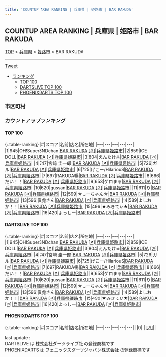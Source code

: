 ```yaml
---
title: 'COUNTUP AREA RANKING | 兵庫県 | 姫路市 | BAR RAKUDA'
---
```

## COUNTUP AREA RANKING | 兵庫県 | 姫路市 | BAR RAKUDA

[TOP](/darts/rank/) > [兵庫県](/darts/rank/兵庫県/) > [姫路市](/darts/rank/兵庫県/姫路市/) > BAR RAKUDA

___

<a href="https://twitter.com/share?ref_src=twsrc%5Etfw" data-text="COUNTUP AREA RANKING | 兵庫県姫路市BAR RAKUDA" class="twitter-share-button" data-hashtags="DARTSLIVE,PHOENIXDARTS,darts,ダーツ" data-show-count="false">Tweet</a>

* [ランキング](#カウントアップランキング)
    * [TOP 100](#top-100)
    * [DARTSLIVE TOP 100](#dartslive-top-100)
    * [PHOENIXDARTS TOP 100](#phoenixdarts-top-100)

### 市区町村

<ul>

</ul>

### カウントアップランキング

#### TOP 100



{:.table-ranking}
|#|スコア|名前|店名|所在地|
|---|---|---|---|---|
|1|945|<span class="rank-name-dl">OH!SuperSNDchan</span>|<a href="/darts/rank/shops/63e71ee4af6a1e71f454cb89828a1cfe.html">BAR RAKUDA</a> <a href="https://search.dartslive.com/jp/shop/63e71ee4af6a1e71f454cb89828a1cfe">[↗]</a>|<a href="/darts/rank/兵庫県/姫路市">兵庫県姫路市</a>|
|2|859|<span class="rank-name-dl">ICE DOLL</span>|<a href="/darts/rank/shops/63e71ee4af6a1e71f454cb89828a1cfe.html">BAR RAKUDA</a> <a href="https://search.dartslive.com/jp/shop/63e71ee4af6a1e71f454cb89828a1cfe">[↗]</a>|<a href="/darts/rank/兵庫県/姫路市">兵庫県姫路市</a>|
|3|804|<span class="rank-name-dl">えんたけ☠</span>|<a href="/darts/rank/shops/63e71ee4af6a1e71f454cb89828a1cfe.html">BAR RAKUDA</a> <a href="https://search.dartslive.com/jp/shop/63e71ee4af6a1e71f454cb89828a1cfe">[↗]</a>|<a href="/darts/rank/兵庫県/姫路市">兵庫県姫路市</a>|
|4|747|<span class="rank-name-dl">宮﨑 圭一郎</span>|<a href="/darts/rank/shops/63e71ee4af6a1e71f454cb89828a1cfe.html">BAR RAKUDA</a> <a href="https://search.dartslive.com/jp/shop/63e71ee4af6a1e71f454cb89828a1cfe">[↗]</a>|<a href="/darts/rank/兵庫県/姫路市">兵庫県姫路市</a>|
|5|726|<span class="rank-name-dl">ガル</span>|<a href="/darts/rank/shops/63e71ee4af6a1e71f454cb89828a1cfe.html">BAR RAKUDA</a> <a href="https://search.dartslive.com/jp/shop/63e71ee4af6a1e71f454cb89828a1cfe">[↗]</a>|<a href="/darts/rank/兵庫県/姫路市">兵庫県姫路市</a>|
|6|725|<span class="rank-name-dl">げこー/HilariouS</span>|<a href="/darts/rank/shops/63e71ee4af6a1e71f454cb89828a1cfe.html">BAR RAKUDA</a> <a href="https://search.dartslive.com/jp/shop/63e71ee4af6a1e71f454cb89828a1cfe">[↗]</a>|<a href="/darts/rank/兵庫県/姫路市">兵庫県姫路市</a>|
|7|697|<span class="rank-name-dl">RAKUDA暢</span>|<a href="/darts/rank/shops/63e71ee4af6a1e71f454cb89828a1cfe.html">BAR RAKUDA</a> <a href="https://search.dartslive.com/jp/shop/63e71ee4af6a1e71f454cb89828a1cfe">[↗]</a>|<a href="/darts/rank/兵庫県/姫路市">兵庫県姫路市</a>|
|8|666|<span class="rank-name-dl">だい！！</span>|<a href="/darts/rank/shops/63e71ee4af6a1e71f454cb89828a1cfe.html">BAR RAKUDA</a> <a href="https://search.dartslive.com/jp/shop/63e71ee4af6a1e71f454cb89828a1cfe">[↗]</a>|<a href="/darts/rank/兵庫県/姫路市">兵庫県姫路市</a>|
|9|653|<span class="rank-name-dl">ゲロまる</span>|<a href="/darts/rank/shops/63e71ee4af6a1e71f454cb89828a1cfe.html">BAR RAKUDA</a> <a href="https://search.dartslive.com/jp/shop/63e71ee4af6a1e71f454cb89828a1cfe">[↗]</a>|<a href="/darts/rank/兵庫県/姫路市">兵庫県姫路市</a>|
|10|620|<span class="rank-name-dl">gussan</span>|<a href="/darts/rank/shops/63e71ee4af6a1e71f454cb89828a1cfe.html">BAR RAKUDA</a> <a href="https://search.dartslive.com/jp/shop/63e71ee4af6a1e71f454cb89828a1cfe">[↗]</a>|<a href="/darts/rank/兵庫県/姫路市">兵庫県姫路市</a>|
|11|611|<span class="rank-name-dl">り</span>|<a href="/darts/rank/shops/63e71ee4af6a1e71f454cb89828a1cfe.html">BAR RAKUDA</a> <a href="https://search.dartslive.com/jp/shop/63e71ee4af6a1e71f454cb89828a1cfe">[↗]</a>|<a href="/darts/rank/兵庫県/姫路市">兵庫県姫路市</a>|
|12|599|<span class="rank-name-dl">☆しーちゃん☆</span>|<a href="/darts/rank/shops/63e71ee4af6a1e71f454cb89828a1cfe.html">BAR RAKUDA</a> <a href="https://search.dartslive.com/jp/shop/63e71ee4af6a1e71f454cb89828a1cfe">[↗]</a>|<a href="/darts/rank/兵庫県/姫路市">兵庫県姫路市</a>|
|13|596|<span class="rank-name-dl">真虎さん</span>|<a href="/darts/rank/shops/63e71ee4af6a1e71f454cb89828a1cfe.html">BAR RAKUDA</a> <a href="https://search.dartslive.com/jp/shop/63e71ee4af6a1e71f454cb89828a1cfe">[↗]</a>|<a href="/darts/rank/兵庫県/姫路市">兵庫県姫路市</a>|
|14|589|<span class="rank-name-dl">よしおか！！</span>|<a href="/darts/rank/shops/63e71ee4af6a1e71f454cb89828a1cfe.html">BAR RAKUDA</a> <a href="https://search.dartslive.com/jp/shop/63e71ee4af6a1e71f454cb89828a1cfe">[↗]</a>|<a href="/darts/rank/兵庫県/姫路市">兵庫県姫路市</a>|
|15|496|<span class="rank-name-dl">★みきてぃ★</span>|<a href="/darts/rank/shops/63e71ee4af6a1e71f454cb89828a1cfe.html">BAR RAKUDA</a> <a href="https://search.dartslive.com/jp/shop/63e71ee4af6a1e71f454cb89828a1cfe">[↗]</a>|<a href="/darts/rank/兵庫県/姫路市">兵庫県姫路市</a>|
|16|420|<span class="rank-name-dl">よっしー</span>|<a href="/darts/rank/shops/63e71ee4af6a1e71f454cb89828a1cfe.html">BAR RAKUDA</a> <a href="https://search.dartslive.com/jp/shop/63e71ee4af6a1e71f454cb89828a1cfe">[↗]</a>|<a href="/darts/rank/兵庫県/姫路市">兵庫県姫路市</a>|


#### DARTSLIVE TOP 100



{:.table-ranking}
|#|スコア|名前|店名|所在地|
|---|---|---|---|---|
|1|945|<span class="rank-name-dl">OH!SuperSNDchan</span>|<a href="/darts/rank/shops/63e71ee4af6a1e71f454cb89828a1cfe.html">BAR RAKUDA</a> <a href="https://search.dartslive.com/jp/shop/63e71ee4af6a1e71f454cb89828a1cfe">[↗]</a>|<a href="/darts/rank/兵庫県/姫路市">兵庫県姫路市</a>|
|2|859|<span class="rank-name-dl">ICE DOLL</span>|<a href="/darts/rank/shops/63e71ee4af6a1e71f454cb89828a1cfe.html">BAR RAKUDA</a> <a href="https://search.dartslive.com/jp/shop/63e71ee4af6a1e71f454cb89828a1cfe">[↗]</a>|<a href="/darts/rank/兵庫県/姫路市">兵庫県姫路市</a>|
|3|804|<span class="rank-name-dl">えんたけ☠</span>|<a href="/darts/rank/shops/63e71ee4af6a1e71f454cb89828a1cfe.html">BAR RAKUDA</a> <a href="https://search.dartslive.com/jp/shop/63e71ee4af6a1e71f454cb89828a1cfe">[↗]</a>|<a href="/darts/rank/兵庫県/姫路市">兵庫県姫路市</a>|
|4|747|<span class="rank-name-dl">宮﨑 圭一郎</span>|<a href="/darts/rank/shops/63e71ee4af6a1e71f454cb89828a1cfe.html">BAR RAKUDA</a> <a href="https://search.dartslive.com/jp/shop/63e71ee4af6a1e71f454cb89828a1cfe">[↗]</a>|<a href="/darts/rank/兵庫県/姫路市">兵庫県姫路市</a>|
|5|726|<span class="rank-name-dl">ガル</span>|<a href="/darts/rank/shops/63e71ee4af6a1e71f454cb89828a1cfe.html">BAR RAKUDA</a> <a href="https://search.dartslive.com/jp/shop/63e71ee4af6a1e71f454cb89828a1cfe">[↗]</a>|<a href="/darts/rank/兵庫県/姫路市">兵庫県姫路市</a>|
|6|725|<span class="rank-name-dl">げこー/HilariouS</span>|<a href="/darts/rank/shops/63e71ee4af6a1e71f454cb89828a1cfe.html">BAR RAKUDA</a> <a href="https://search.dartslive.com/jp/shop/63e71ee4af6a1e71f454cb89828a1cfe">[↗]</a>|<a href="/darts/rank/兵庫県/姫路市">兵庫県姫路市</a>|
|7|697|<span class="rank-name-dl">RAKUDA暢</span>|<a href="/darts/rank/shops/63e71ee4af6a1e71f454cb89828a1cfe.html">BAR RAKUDA</a> <a href="https://search.dartslive.com/jp/shop/63e71ee4af6a1e71f454cb89828a1cfe">[↗]</a>|<a href="/darts/rank/兵庫県/姫路市">兵庫県姫路市</a>|
|8|666|<span class="rank-name-dl">だい！！</span>|<a href="/darts/rank/shops/63e71ee4af6a1e71f454cb89828a1cfe.html">BAR RAKUDA</a> <a href="https://search.dartslive.com/jp/shop/63e71ee4af6a1e71f454cb89828a1cfe">[↗]</a>|<a href="/darts/rank/兵庫県/姫路市">兵庫県姫路市</a>|
|9|653|<span class="rank-name-dl">ゲロまる</span>|<a href="/darts/rank/shops/63e71ee4af6a1e71f454cb89828a1cfe.html">BAR RAKUDA</a> <a href="https://search.dartslive.com/jp/shop/63e71ee4af6a1e71f454cb89828a1cfe">[↗]</a>|<a href="/darts/rank/兵庫県/姫路市">兵庫県姫路市</a>|
|10|620|<span class="rank-name-dl">gussan</span>|<a href="/darts/rank/shops/63e71ee4af6a1e71f454cb89828a1cfe.html">BAR RAKUDA</a> <a href="https://search.dartslive.com/jp/shop/63e71ee4af6a1e71f454cb89828a1cfe">[↗]</a>|<a href="/darts/rank/兵庫県/姫路市">兵庫県姫路市</a>|
|11|611|<span class="rank-name-dl">り</span>|<a href="/darts/rank/shops/63e71ee4af6a1e71f454cb89828a1cfe.html">BAR RAKUDA</a> <a href="https://search.dartslive.com/jp/shop/63e71ee4af6a1e71f454cb89828a1cfe">[↗]</a>|<a href="/darts/rank/兵庫県/姫路市">兵庫県姫路市</a>|
|12|599|<span class="rank-name-dl">☆しーちゃん☆</span>|<a href="/darts/rank/shops/63e71ee4af6a1e71f454cb89828a1cfe.html">BAR RAKUDA</a> <a href="https://search.dartslive.com/jp/shop/63e71ee4af6a1e71f454cb89828a1cfe">[↗]</a>|<a href="/darts/rank/兵庫県/姫路市">兵庫県姫路市</a>|
|13|596|<span class="rank-name-dl">真虎さん</span>|<a href="/darts/rank/shops/63e71ee4af6a1e71f454cb89828a1cfe.html">BAR RAKUDA</a> <a href="https://search.dartslive.com/jp/shop/63e71ee4af6a1e71f454cb89828a1cfe">[↗]</a>|<a href="/darts/rank/兵庫県/姫路市">兵庫県姫路市</a>|
|14|589|<span class="rank-name-dl">よしおか！！</span>|<a href="/darts/rank/shops/63e71ee4af6a1e71f454cb89828a1cfe.html">BAR RAKUDA</a> <a href="https://search.dartslive.com/jp/shop/63e71ee4af6a1e71f454cb89828a1cfe">[↗]</a>|<a href="/darts/rank/兵庫県/姫路市">兵庫県姫路市</a>|
|15|496|<span class="rank-name-dl">★みきてぃ★</span>|<a href="/darts/rank/shops/63e71ee4af6a1e71f454cb89828a1cfe.html">BAR RAKUDA</a> <a href="https://search.dartslive.com/jp/shop/63e71ee4af6a1e71f454cb89828a1cfe">[↗]</a>|<a href="/darts/rank/兵庫県/姫路市">兵庫県姫路市</a>|
|16|420|<span class="rank-name-dl">よっしー</span>|<a href="/darts/rank/shops/63e71ee4af6a1e71f454cb89828a1cfe.html">BAR RAKUDA</a> <a href="https://search.dartslive.com/jp/shop/63e71ee4af6a1e71f454cb89828a1cfe">[↗]</a>|<a href="/darts/rank/兵庫県/姫路市">兵庫県姫路市</a>|


#### PHOENIXDARTS TOP 100



{:.table-ranking}
|#|スコア|名前|店名|所在地|
|---|---|---|---|---|
||0|<span class="rank-name-dl"> </span>|<a href="/darts/rank/shops/.html"></a> <a href="">[↗]</a>|<a href="/darts/rank//"></a>|


<div class="footer border-top border-gray-light mt-5 pt-3 text-right text-gray">
    last update : <span style="font-weight: italic" id="foot_last_modified"></span><br />
    DARTSLIVE は 株式会社ダーツライブ社 の登録商標です<br />
    PHOENIXDARTS は フェニックスダーツジャパン株式会社 の登録商標です<br />
</div>

<script src="https://cdnjs.cloudflare.com/ajax/libs/jquery.tablesorter/2.31.3/js/jquery.tablesorter.min.js" integrity="sha512-qzgd5cYSZcosqpzpn7zF2ZId8f/8CHmFKZ8j7mU4OUXTNRd5g+ZHBPsgKEwoqxCtdQvExE5LprwwPAgoicguNg==" crossorigin="anonymous" referrerpolicy="no-referrer"></script>
<link rel="stylesheet" href="https://cdnjs.cloudflare.com/ajax/libs/jquery.tablesorter/2.31.3/css/theme.default.min.css" integrity="sha512-wghhOJkjQX0Lh3NSWvNKeZ0ZpNn+SPVXX1Qyc9OCaogADktxrBiBdKGDoqVUOyhStvMBmJQ8ZdMHiR3wuEq8+w==" crossorigin="anonymous" referrerpolicy="no-referrer" />
<script>
$(function() {
    $(".table-ranking").tablesorter({sortList:[[0, 0]]});
    $("#foot_last_modified").text(formatDate(new Date(document.lastModified), 'yyyy-MM-dd HH:mm:ss'));
});
</script>

<script async src="https://platform.twitter.com/widgets.js" charset="utf-8"></script>